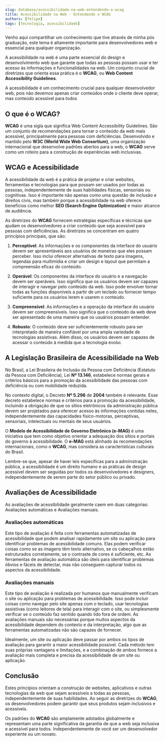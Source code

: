 ```yaml
---
slug: database/acessibilidade-na-web-entendendo-o-wcag
title: Acessibilidade na Web - Entendendo o WCAG
authors: [felipe]
tags: [tecnologia, acessibilidade]
---
```


Venho aqui compartilhar um conhecimento que tive através de minha pós graduação, este tema é altamente importante para desenvolvedores web e essencial para qualquer organização.

A acessibilidade na web é uma parte essencial do design e desenvolvimento web que garante que todas as pessoas possam usar e ter acesso às informações e funcionalidades na web. Um conjunto crucial de diretrizes que orienta essa prática é o **WCAG**, ou **Web Content Accessibility Guidelines**.

A acessibilidade é um conhecimento crucial para qualquer desenvolvedor web, pois não devemos apenas criar conteúdos onde o cliente deve operar, mas conteúdo acessível para todos

## O que é o WCAG?

**WCAG** é uma sigla que significa Web Content Accessibility Guidelines. São um conjunto de recomendações para tornar o conteúdo da web mais acessível, principalmente para pessoas com deficiências. Desenvolvido e mantido pelo **W3C (World Wide Web Consortium)**, uma organização internacional que desenvolve padrões abertos para a web, o **WCAG** serve como um roteiro para a construção de experiências web inclusivas.

## WCAG e Acessibilidade

A acessibilidade da web é a prática de projetar e criar websites, ferramentas e tecnologias para que possam ser usados por todas as pessoas, independentemente de suas habilidades físicas, sensoriais ou cognitivas. Isso é importante não apenas como uma questão de inclusão e direitos civis, mas também porque a acessibilidade na web oferece benefícios como melhor **SEO (Search Engine Optimization)** e maior alcance de audiência.

As diretrizes do **WCAG** fornecem estratégias específicas e técnicas que ajudam os desenvolvedores a criar conteúdo que seja acessível para pessoas com deficiências. As diretrizes se concentram em quatro princípios principais, que são:

1. **Perceptível**: As informações e os componentes da interface do usuário devem ser apresentáveis aos usuários de maneiras que eles possam perceber. Isso inclui oferecer alternativas de texto para imagens, legendas para multimídia e criar um design e layout que permitam a compreensão eficaz do conteúdo.

2. **Operável**: Os componentes da interface do usuário e a navegação devem ser operáveis. Isso significa que os usuários devem ser capazes de interagir e navegar pelo conteúdo da web. Isso pode envolver tornar todas as funções disponíveis a partir de um teclado ou fornecer tempo suficiente para os usuários lerem e usarem o conteúdo.

3. **Compreensível**: As informações e a operação da interface do usuário devem ser compreensíveis. Isso significa que o conteúdo da web deve ser apresentado de uma maneira que os usuários possam entender.

4. **Robusto**: O conteúdo deve ser suficientemente robusto para ser interpretado de maneira confiável por uma ampla variedade de tecnologias assistivas. Além disso, os usuários devem ser capazes de acessar o conteúdo à medida que a tecnologia evolui.

## A Legislação Brasileira de Acessibilidade na Web

No Brasil, a Lei Brasileira de Inclusão da Pessoa com Deficiência (Estatuto da Pessoa com Deficiência), Lei **Nº 13.146**, estabelece normas gerais e critérios básicos para a promoção da acessibilidade das pessoas com deficiência ou com mobilidade reduzida.

No contexto digital, o Decreto **Nº 5.296** de **2004** também é relevante. Esse decreto estabelece normas e critérios para a promoção da acessibilidade, incluindo a obrigação de que os sítios eletrônicos da administração pública devem ser projetados para oferecer acesso às informações contidas neles, independentemente das capacidades físico-motoras, perceptivas, sensoriais, intelectuais ou mentais de seus usuários.

O **Modelo de Acessibilidade de Governo Eletrônico (e-MAG)** é uma iniciativa que tem como objetivo orientar a adequação dos sítios e portais do governo à acessibilidade. O **e-MAG** está alinhado às recomendações internacionais, como o **WCAG**, mas considera as características culturais do Brasil.

Lembre-se que, apesar de haver leis específicas para a administração pública, a acessibilidade é um direito humano e as práticas de design acessível devem ser seguidas por todos os desenvolvedores e designers, independentemente de serem parte do setor público ou privado.

## Avaliações de Acessibilidade

As avaliações de acessibilidade geralmente caem em duas categorias: Avaliações automáticas e Avaliações manuais.

### Avaliações automáticas

Este tipo de avaliação é feita com ferramentas automatizadas de acessibilidade que podem analisar rapidamente um site ou aplicação para identificar problemas de acessibilidade comuns. Elas podem verificar coisas como se as imagens têm texto alternativo, se os cabeçalhos estão estruturados corretamente, se o contraste de cores é suficiente, etc. As ferramentas de avaliação automática são úteis para identificar problemas óbvios e fáceis de detectar, mas não conseguem capturar todos os aspectos da acessibilidade.

### Avaliações manuais

Este tipo de avaliação é realizada por humanos que manualmente verificam o site ou aplicação para problemas de acessibilidade. Isso pode incluir coisas como navegar pelo site apenas com o teclado, usar tecnologias assistivas (como leitores de tela) para interagir com o site, ou simplesmente verificar se o conteúdo faz sentido quando lido fora de ordem. As avaliações manuais são necessárias porque muitos aspectos da acessibilidade dependem do contexto e da interpretação, algo que as ferramentas automatizadas não são capazes de fornecer.

Idealmente, um site ou aplicação deve passar por ambos os tipos de avaliação para garantir a maior acessibilidade possível. Cada método tem suas próprias vantagens e limitações, e a combinação de ambos fornece a avaliação mais completa e precisa da acessibilidade de um site ou aplicação.

## Conclusão

Estes princípios orientam a construção de websites, aplicativos e outras tecnologias da web que sejam acessíveis a todas as pessoas, independentemente de suas habilidades. Ao seguir as diretrizes do **WCAG**, os desenvolvedores podem garantir que seus produtos sejam inclusivos e acessíveis.

Os padrões do **WCAG** são amplamente adotados globalmente e representam uma parte significativa da garantia de que a web seja inclusiva e acessível para todos. Independentemente de você ser um desenvolvedor experiente ou um novato.